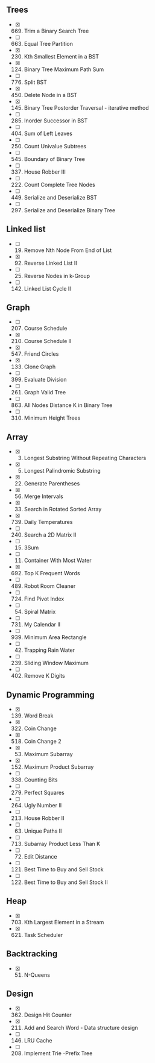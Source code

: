 ## Trees
- [x] 669. Trim a Binary Search Tree
- [ ] 663. Equal Tree Partition
- [x] 230. Kth Smallest Element in a BST
- [x] 124. Binary Tree Maximum Path Sum
- [ ] 776. Split BST
- [x] 450. Delete Node in a BST
- [x] 145. Binary Tree Postorder Traversal - iterative method
- [ ] 285. Inorder Successor in BST
- [ ] 404. Sum of Left Leaves
- [ ] 250. Count Univalue Subtrees
- [ ] 545. Boundary of Binary Tree
- [ ] 337. House Robber III
- [ ] 222. Count Complete Tree Nodes
- [ ] 449. Serialize and Deserialize BST
- [ ] 297. Serialize and Deserialize Binary Tree

## Linked list
- [ ] 19. Remove Nth Node From End of List
- [x] 92. Reverse Linked List II
- [ ] 25. Reverse Nodes in k-Group
- [ ] 142. Linked List Cycle II

## Graph
- [ ] 207. Course Schedule
- [x] 210. Course Schedule II
- [x] 547. Friend Circles
- [x] 133. Clone Graph
- [ ] 399. Evaluate Division
- [ ] 261. Graph Valid Tree
- [ ] 863. All Nodes Distance K in Binary Tree
- [ ] 310. Minimum Height Trees

## Array
- [x] 3. Longest Substring Without Repeating Characters
- [x] 5. Longest Palindromic Substring
- [x] 22. Generate Parentheses
- [x] 56. Merge Intervals
- [x] 33. Search in Rotated Sorted Array
- [x] 739. Daily Temperatures
- [ ] 240. Search a 2D Matrix II
- [ ] 15. 3Sum
- [ ] 11. Container With Most Water
- [x] 692. Top K Frequent Words
- [ ] 489. Robot Room Cleaner
- [ ] 724. Find Pivot Index
- [ ] 54. Spiral Matrix
- [ ] 731. My Calendar II
- [ ] 939. Minimum Area Rectangle
- [ ] 42. Trapping Rain Water
- [ ] 239. Sliding Window Maximum
- [ ] 402. Remove K Digits

## Dynamic Programming
- [x] 139. Word Break
- [x] 322. Coin Change
- [x] 518. Coin Change 2
- [x] 53. Maximum Subarray
- [x] 152. Maximum Product Subarray
- [ ] 338. Counting Bits
- [ ] 279. Perfect Squares
- [ ] 264. Ugly Number II
- [ ] 213. House Robber II
- [ ] 63. Unique Paths II
- [ ] 713. Subarray Product Less Than K
- [ ] 72. Edit Distance
- [ ] 121. Best Time to Buy and Sell Stock
- [ ] 122. Best Time to Buy and Sell Stock II

## Heap
- [x] 703. Kth Largest Element in a Stream
- [x] 621. Task Scheduler

## Backtracking
- [x] 51. N-Queens

## Design
- [x] 362. Design Hit Counter
- [x] 211. Add and Search Word - Data structure design
- [ ] 146. LRU Cache
- [ ] 208. Implement Trie -Prefix Tree
